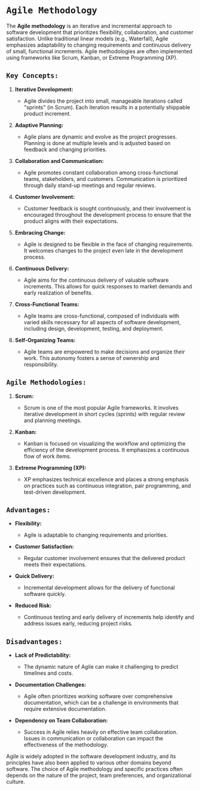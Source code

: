 # `Agile Methodology`

The **Agile methodology** is an iterative and incremental approach to software development that prioritizes flexibility, collaboration, and customer satisfaction. Unlike traditional linear models (e.g., Waterfall), Agile emphasizes adaptability to changing requirements and continuous delivery of small, functional increments. Agile methodologies are often implemented using frameworks like Scrum, Kanban, or Extreme Programming (XP).

## `Key Concepts:`

1. **Iterative Development:**
   - Agile divides the project into small, manageable iterations called "sprints" (in Scrum). Each iteration results in a potentially shippable product increment.

2. **Adaptive Planning:**
   - Agile plans are dynamic and evolve as the project progresses. Planning is done at multiple levels and is adjusted based on feedback and changing priorities.

3. **Collaboration and Communication:**
   - Agile promotes constant collaboration among cross-functional teams, stakeholders, and customers. Communication is prioritized through daily stand-up meetings and regular reviews.

4. **Customer Involvement:**
   - Customer feedback is sought continuously, and their involvement is encouraged throughout the development process to ensure that the product aligns with their expectations.

5. **Embracing Change:**
   - Agile is designed to be flexible in the face of changing requirements. It welcomes changes to the project even late in the development process.

6. **Continuous Delivery:**
   - Agile aims for the continuous delivery of valuable software increments. This allows for quick responses to market demands and early realization of benefits.

7. **Cross-Functional Teams:**
   - Agile teams are cross-functional, composed of individuals with varied skills necessary for all aspects of software development, including design, development, testing, and deployment.

8. **Self-Organizing Teams:**
   - Agile teams are empowered to make decisions and organize their work. This autonomy fosters a sense of ownership and responsibility.

## `Agile Methodologies:`

1. **Scrum:**
   - Scrum is one of the most popular Agile frameworks. It involves iterative development in short cycles (sprints) with regular review and planning meetings.

2. **Kanban:**
   - Kanban is focused on visualizing the workflow and optimizing the efficiency of the development process. It emphasizes a continuous flow of work items.

3. **Extreme Programming (XP):**
   - XP emphasizes technical excellence and places a strong emphasis on practices such as continuous integration, pair programming, and test-driven development.

## `Advantages:`

- **Flexibility:**
  - Agile is adaptable to changing requirements and priorities.

- **Customer Satisfaction:**
  - Regular customer involvement ensures that the delivered product meets their expectations.

- **Quick Delivery:**
  - Incremental development allows for the delivery of functional software quickly.

- **Reduced Risk:**
  - Continuous testing and early delivery of increments help identify and address issues early, reducing project risks.

## `Disadvantages:`

- **Lack of Predictability:**
  - The dynamic nature of Agile can make it challenging to predict timelines and costs.

- **Documentation Challenges:**
  - Agile often prioritizes working software over comprehensive documentation, which can be a challenge in environments that require extensive documentation.

- **Dependency on Team Collaboration:**
  - Success in Agile relies heavily on effective team collaboration. Issues in communication or collaboration can impact the effectiveness of the methodology.

Agile is widely adopted in the software development industry, and its principles have also been applied to various other domains beyond software. The choice of Agile methodology and specific practices often depends on the nature of the project, team preferences, and organizational culture.
